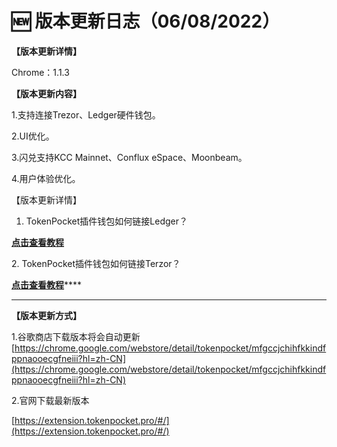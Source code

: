 # 🆕 版本更新日志（06/08/2022）

**【版本更新详情】**

Chrome：1.1.3



**【版本更新内容】**

1.支持连接Trezor、Ledger硬件钱包。

2.UI优化。

3.闪兑支持KCC Mainnet、Conflux eSpace、Moonbeam。

4.用户体验优化。



【版本更新详情】

1. TokenPocket插件钱包如何链接Ledger？

****[**点击查看教程**](https://help.tokenpocket.pro/cn/extension-wallet/faq/use-tutorial/connect-ledger)****

2\. TokenPocket插件钱包如何链接Terzor？

[**点击查看教程**](https://help.tokenpocket.pro/cn/extension-wallet/faq/use-tutorial/connect-trezor)****

****

**【版本更新方式】**

1.谷歌商店下载版本将会自动更新[https://chrome.google.com/webstore/detail/tokenpocket/mfgccjchihfkkindfppnaooecgfneiii?hl=zh-CN](https://chrome.google.com/webstore/detail/tokenpocket/mfgccjchihfkkindfppnaooecgfneiii?hl=zh-CN)

2.官网下载最新版本

[https://extension.tokenpocket.pro/#/](https://extension.tokenpocket.pro/#/)

